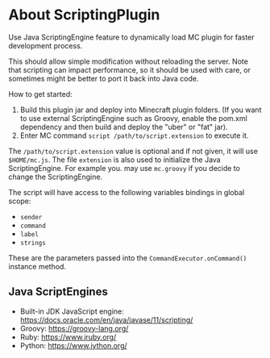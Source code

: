 # About ScriptingPlugin

Use Java ScriptingEngine feature to dynamically load MC plugin for faster development process.

This should allow simple modification without reloading the server. Note that scripting can 
impact performance, so it should be used with care, or sometimes might be better to port it back
into Java code.

How to get started:

1. Build this plugin jar and deploy into Minecraft plugin folders. 
   (If you want to use external ScriptingEngine such as Groovy, enable the pom.xml dependency and
   then build and deploy the "uber" or "fat" jar).
2. Enter MC command `script /path/to/script.extension` to execute it.

The `/path/to/script.extension` value is optional and if not given, it will use `$HOME/mc.js`.
The file `extension` is also used to initialize the Java ScriptingEngine. For example you.
may use `mc.groovy` if you decide to change the ScriptingEngine.

The script will have access to the following variables bindings in global scope:

* `sender`
* `command`
* `label`
* `strings`

These are the parameters passed into the `CommandExecutor.onCommand()` instance method.

## Java ScriptEngines

* Built-in JDK JavaScript engine: https://docs.oracle.com/en/java/javase/11/scripting/
* Groovy: https://groovy-lang.org/
* Ruby: https://www.jruby.org/
* Python: https://www.jython.org/

